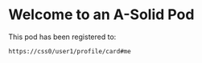 # Welcome to an A-Solid Pod

This pod has been registered to:

```
https://css0/user1/profile/card#me
```
